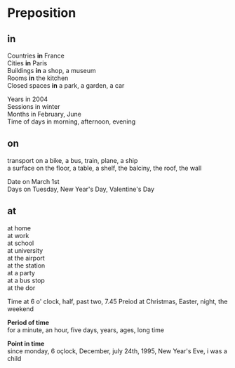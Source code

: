 # Preposition

## in
Countries **in** France  
Cities **in** Paris  
Buildings **in** a shop, a museum  
Rooms **in** the kitchen  
Closed spaces **in** a park, a garden, a car  

Years	in	2004  
Sessions	in	winter  
Months	in	February, June  
Time of days	in	morning, afternoon, evening  

## on		
transport	on	a bike, a bus, train, plane, a ship  
a surface	on	the floor, a table, a shelf, the balciny, the roof, the wall  

Date on	March 1st  
Days on	Tuesday, New Year's Day, Valentine's Day  

## at		
at home  
at work  
at school  
at university  
at the airport  
at the station  
at a party  
at a bus stop  
at the dor  
		
		
Time at	6 o' clock, half, past two, 7.45
Preiod	at	Christmas, Easter, night, the weekend
		
**Period of time**  
for a minute, an hour, five days, years, ages, long time
		
**Point in time**  
since monday, 6 oçlock, December, july 24th, 1995, New Year's Eve, i was a child
